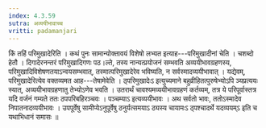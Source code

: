 ```yaml
---
index: 4.3.59
sutra: अव्ययीभावाच्च
vritti: padamanjari
---
```


 किं तहिं परिमुखादेरिति । कथं पुनः सामान्योक्तावयं विशेषो लभ्यत इत्याह---परिमुखादीनां चेति । चशब्दो हेतौ । दिगादेरनन्तरं परिमुखादिगणः पठ।ल्ते, तस्य नान्यत्प्रयोजनं सम्भवति अव्ययीभावग्रहणस्य, परिमुखादिविशेषणतयाऽन्वयसम्भवात्, तस्मात्परिमुखादेरेव भविष्यति, न सर्वस्मादव्ययीभावात् । यद्येवम्, परिमुखादेरित्येव वक्तव्यमत आह---तेषामेवेति । ठ्परिमुखादेःऽ इत्युच्यमाने बहुव्रीहितत्पुरुषेभ्योऽपि ञ्यप्रत्ययः स्यात्, अव्ययीभावग्रहणातु तेभ्योऽणेव भवति । उतरार्थं चावश्यमव्ययीभावग्रहणं कर्तव्यम्, तत्र ये परिपूर्वास्तत्र यदि वर्जनं गम्यते ततः ठपपरिबहिरञ्चवः । पञ्चम्याऽ इत्यव्ययीभावः । अथ सर्वतो भावः, ततोऽस्मादेव निपातनादव्ययीभावः । उपपूर्वेषु सामीप्येऽनुपूर्वेषु ठनुर्यत्समयाऽ ठ्यस्य चायामःऽ ठ्पश्चादर्थे यदव्ययम्ऽ इति च यथाभिधानं समासः ॥